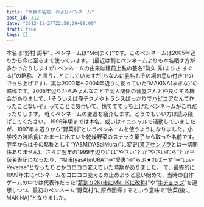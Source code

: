 ```yaml
---
title: "代表の名前、およびペンネーム"
post_id: 312
date: "2012-11-27T22:50:29+09:00"
draft: true
tags: []
---
```



本名は“野村 周平”、ペンネームは“Mc(まく)”です。このペンネームは2005年辺りから今に至るまで使っています。 (最近は割とペンネームよりも本名晒す方が多かったりしますが) ペンネームの由来は建前上私の芸名“眞久 秀(まひさ すぐる)”の略称、と言うことにしていますが(ちなみに芸名もその場の思い付きでのでっち上げです)、実は2000年～2004年辺りに使っていた“MAKINA(まきな)”の略称です。2005年辺りからみょんなことで同人関係の音屋さんと仲良くする機会がありまして、「そういえば俺テクノやトランスばっかりで[ハピコア](http://ja.wikipedia.org/wiki/%E3%83%9E%E3%82%AD%E3%83%8A_\(%E9%9F%B3%E6%A5%BD\))なんて作ったことないぞ」ってことに気付いて、慌ててでっち上げたペンネームがこれだったりします。  軽くペンネームの変遷を紹介します。どうでもいい方は読み飛ばしてください。 1996年頃までは本名、或いはイニシャルで活動していましたが、1997年末辺りから“野菜村”というペンネームを使うようになりました。小学校の時給食にたまーに出ていた乾燥野菜のスナック菓子から取った名前です。翌年からはその略称として“YASM(YASaiMura)”に変更([某アセンブラ](http://yasm.tortall.net/)とは一切関係ありません)、さらに翌年の1999年辺りには“やさい”とか“やさいむら”とか平仮名表記になったり、“相浦(yasAImURA)”→“愛裏”→“らぶ★ればーす”→“Luv-Reverse”となったりとかコロコロ変えていた時期がありました。 で、最終的に1999年末にペンネームをコロコロ変えるの止めようと思い始めて、当時の自作ゲームの中では代表作だった“[薪割り2K(後にMk-IIKに改称)](https://danmaq.com/mk-iik)”や“[牛チョップ](https://danmaq.com/choppin)”を連想しつつ、最初のペンネーム“野菜村”に原点回帰するという意味で“牧菜(後にMAKINA)”となりました。
